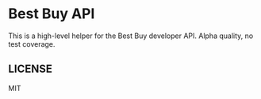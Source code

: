 # Best Buy API

This is a high-level helper for the Best Buy developer API. Alpha quality, no test coverage.

## LICENSE

MIT